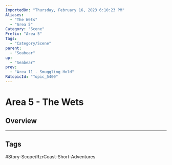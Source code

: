 ```yaml
---
ImportedOn: "Thursday, February 16, 2023 6:10:23 PM"
Aliases:
  - "The Wets"
  - "Area 5"
Category: "Scene"
Prefix: "Area 5"
Tags:
  - "Category/Scene"
parent:
  - "Seabear"
up:
  - "Seabear"
prev:
  - "Area 11 - Smuggling Hold"
RWtopicId: "Topic_5400"
---
```

# Area 5 - The Wets
## Overview

---
## Tags
#Story-Scope/RzrCoast-Short-Adventures

